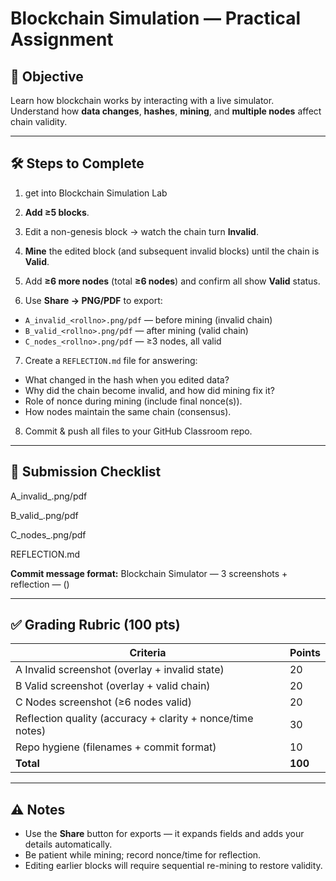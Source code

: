 # Blockchain Simulation —  Practical Assignment

## 📌 Objective
Learn how blockchain works by interacting with a live simulator.  
Understand how **data changes**, **hashes**, **mining**, and **multiple nodes** affect chain validity.

---

## 🛠 Steps to Complete
1. get into Blockchain Simulation Lab

2. **Add ≥5 blocks**.

3. Edit a non-genesis block → watch the chain turn **Invalid**.

4. **Mine** the edited block (and subsequent invalid blocks) until the chain is **Valid**.

5. Add **≥6 more nodes** (total **≥6 nodes**) and confirm all show **Valid** status.

6. Use **Share → PNG/PDF** to export:
- `A_invalid_<rollno>.png/pdf` — before mining (invalid chain)
- `B_valid_<rollno>.png/pdf` — after mining (valid chain)
- `C_nodes_<rollno>.png/pdf` — ≥3 nodes, all valid

7. Create a `REFLECTION.md` file for answering:
- What changed in the hash when you edited data?
- Why did the chain become invalid, and how did mining fix it?
- Role of nonce during mining (include final nonce(s)).
- How nodes maintain the same chain (consensus).

8. Commit & push all files to your GitHub Classroom repo.

---

## 📂 Submission Checklist

A_invalid_<rollno>.png/pdf

B_valid_<rollno>.png/pdf

C_nodes_<rollno>.png/pdf

REFLECTION.md


**Commit message format:**
Blockchain Simulator — 3 screenshots + reflection — <Your Name> (<Roll No>)


---

## ✅ Grading Rubric (100 pts)
| Criteria | Points |
|----------|--------|
| A Invalid screenshot (overlay + invalid state) | 20 |
| B Valid screenshot (overlay + valid chain) | 20 |
| C Nodes screenshot (≥6 nodes valid) | 20 |
| Reflection quality (accuracy + clarity + nonce/time notes) | 30 |
| Repo hygiene (filenames + commit format) | 10 |
| **Total** | **100** |

---

## ⚠️ Notes
- Use the **Share** button for exports — it expands fields and adds your details automatically.
- Be patient while mining; record nonce/time for reflection.
- Editing earlier blocks will require sequential re-mining to restore validity.
